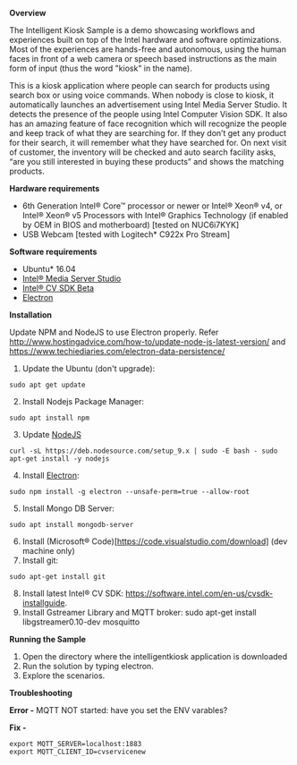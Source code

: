 **Overview**

The Intelligent Kiosk Sample is a demo showcasing workflows and experiences built on top of the Intel hardware and software optimizations. Most of the experiences are hands-free and autonomous, using the human faces in front of a web camera or speech based instructions as the main form of input (thus the word "kiosk" in the name).

This is a kiosk application where people can search for products using search box or using voice commands. When nobody is close to kiosk, it automatically launches an advertisement using Intel Media Server Studio. It detects the presence of the people using Intel Computer Vision SDK. It also has an amazing feature of face recognition which will recognize the people and keep track of what they are searching for. If they don’t get any product for their search, it will remember what they have searched for. On next visit of customer, the inventory will be checked and auto search facility asks, “are you still interested in buying these products” and shows the matching products.

**Hardware requirements**

- 6th Generation Intel® Core™ processor or newer or Intel® Xeon® v4, or Intel® Xeon® v5 Processors with Intel® Graphics Technology (if enabled by OEM in BIOS and motherboard) [tested on NUC6i7KYK]
- USB Webcam [tested with Logitech* C922x Pro Stream]

**Software requirements**

- Ubuntu* 16.04
- [Intel® Media Server Studio](https://software.intel.com/en-us/intel-media-server-studio)
- [Intel® CV SDK Beta](https://software.intel.com/en-us/cvsdk-quickstartguide)
- [Electron](https://electronjs.org/)

**Installation**

Update NPM and NodeJS to use Electron properly. Refer http://www.hostingadvice.com/how-to/update-node-js-latest-version/
and https://www.techiediaries.com/electron-data-persistence/

1. Update the Ubuntu (don't upgrade): 
```
sudo apt get update
```
2. Install Nodejs Package Manager: 
```
sudo apt install npm
```
3. Update [NodeJS](https://nodejs.org/en/download/package-manager/)
```
curl -sL https://deb.nodesource.com/setup_9.x | sudo -E bash - sudo apt-get install -y nodejs
```
4. Install [Electron](https://www.npmjs.com/package/electron):  
```
sudo npm install -g electron --unsafe-perm=true --allow-root
```
5. Install Mongo DB Server: 
```
sudo apt install mongodb-server
```
6. Install (Microsoft® Code)[https://code.visualstudio.com/download] (dev machine only)
7. Install git: 
```
sudo apt-get install git
```
8. Install latest Intel® CV SDK: https://software.intel.com/en-us/cvsdk-installguide. 
9. Install Gstreamer Library and MQTT broker: sudo apt-get install libgstreamer0.10-dev mosquitto

**Running the Sample**

1. Open the directory where the intelligentkiosk application is downloaded
2. Run the solution by typing electron.
3. Explore the scenarios.

**Troubleshooting**

**Error -** MQTT NOT started: have you set the ENV varables?

**Fix -**
```
export MQTT_SERVER=localhost:1883
export MQTT_CLIENT_ID=cvservicenew
```
